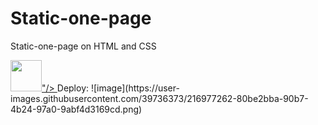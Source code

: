 # Static-one-page
Static-one-page on HTML and CSS

<a href="public-three-ochre.vercel.app/">
  <img height="50" src="<svg xmlns="http://www.w3.org/2000/svg" viewBox="0 0 512 512"><!--! Font Awesome Pro 6.2.1 by @fontawesome - https://fontawesome.com License - https://fontawesome.com/license (Commercial License) Copyright 2022 Fonticons, Inc. --><path d="M96 256H128V512H0V352H32V320H64V288H96V256zM512 352V512H384V256H416V288H448V320H480V352H512zM320 64H352V448H320V416H192V448H160V64H192V32H224V0H288V32H320V64zM288 128H224V192H288V128z"/></svg>"/>
</a>Deploy: 
 ![image](https://user-images.githubusercontent.com/39736373/216977262-80be2bba-90b7-4b24-97a0-9abf4d3169cd.png)
